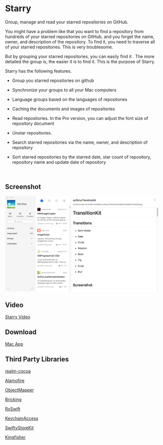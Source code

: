 # Starry
Group, manage and read your starred repositories on GitHub. 

You might have a problem like that you want to find a repository from hundreds of your starred repositories on GitHub, and you forget the name, owner, and description of the repository. To find it, you need to traverse all of your starred repositories. This is very troublesome. 

But by grouping your starred repositories, you can easily find it . The more detailed the group is, the easier it is to find it. This is the purpose of Starry.

 Starry has the following features.

* Group you starred repositories on github

* Synchronize your groups to all your Mac computers

* Language groups based on the languages of repositories

* Caching the documents and images of repositories

* Read repositories. In the Pro version, you can adjust the font size of repository document

* Unstar repositories.

* Search starred repositories via the name, owner, and description of repository

* Sort starred repositories by the starred date, star count of repository, repository name and update date of repository

  ​

## Screenshot

![Starry](screenshot.png)





## Video

[Starry Video](starry.mp4)





## Download

[Mac App](https://itunes.apple.com/us/app/starry/id1281893044)





## Third Party Libraries

[realm-cocoa](https://github.com/realm/realm-cocoa)

[Alamofire](https://github.com/Alamofire/Alamofire)

[ObjectMapper](https://github.com/Hearst-DD/ObjectMapper)

[Bricking](https://github.com/cp3hnu/Bricking)

[RxSwift](https://github.com/ReactiveX/RxSwift)

[KeychainAccess](https://github.com/kishikawakatsumi/KeychainAccess)

[SwiftyStoreKit](https://github.com/bizz84/SwiftyStoreKit)

[Kingfisher](https://github.com/onevcat/Kingfisher)